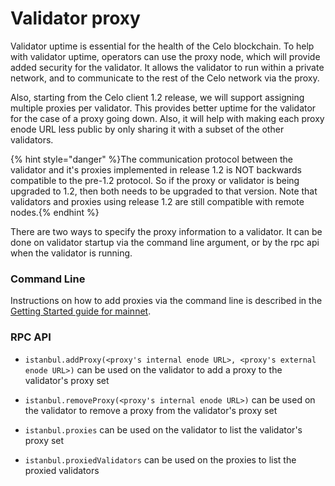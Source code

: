 # Validator proxy

Validator uptime is essential for the health of the Celo blockchain.  To help with validator uptime, operators can use the proxy node, which will provide added security for the validator.  It allows the validator to run within a private network, and to communicate to the rest of the Celo network via the proxy.

Also, starting from the Celo client 1.2 release, we will support assigning multiple proxies per validator.  This provides better uptime for the validator for the case of a proxy going down.  Also, it will help with making each proxy enode URL less public by only sharing it with a subset of the other validators.

{% hint style="danger" %}The communication protocol between the validator and it's proxies implemented in release 1.2 is NOT backwards compatible to the pre-1.2 protocol.  So if the proxy or validator is being upgraded to 1.2, then both needs to be upgraded to that version.  Note that validators and proxies using release 1.2 are still compatible with remote nodes.{% endhint %}

There are two ways to specify the proxy information to a validator.  It can be done on validator startup via the command line argument, or by the rpc api when the validator is running.

### Command Line

Instructions on how to add proxies via the command line is described in the [Getting Started guide for mainnet](running-a-validator-in-mainnet#deploy-a-validator-machine).

### RPC API

* `istanbul.addProxy(<proxy's internal enode URL>, <proxy's external enode URL>)` can be used on the validator to add a proxy to the validator's proxy set
* `istanbul.removeProxy(<proxy's internal enode URL>)` can be used on the validator to remove a proxy from the validator's proxy set
* `istanbul.proxies` can be used on the validator to list the validator's proxy set

* `istanbul.proxiedValidators` can be used on the proxies to list the proxied validators
